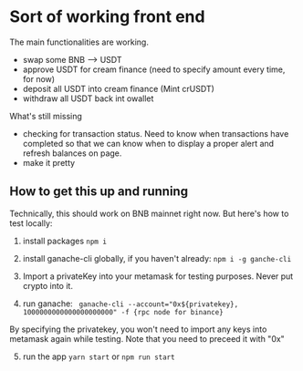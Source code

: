 # Sort of working front end

The main functionalities are working.
 - swap some BNB --> USDT
 - approve USDT for cream finance (need to specify amount every time, for now)
 - deposit all USDT into cream finance (Mint crUSDT)
 - withdraw all USDT back int owallet

What's still missing
 - checking for transaction status. Need to know when transactions have completed so that we can know when to display a proper alert and refresh balances on page.
 - make it pretty


## How to get this up and running

Technically, this should work on BNB mainnet right now. But here's how to test locally:

1. install packages
```npm i```

2. install ganache-cli globally, if you haven't already:
```npm i -g ganche-cli```

3. Import a privateKey into your metamask for testing purposes. Never put crypto into it.

4. run ganache:
``` ganache-cli --account="0x${privatekey}, 1000000000000000000000" -f {rpc node for binance}```

By specifying the privatekey, you won't need to import any keys into metamask again while testing. Note that you need to preceed it with "0x"

5. run the app
```yarn start```
or
```npm run start```
